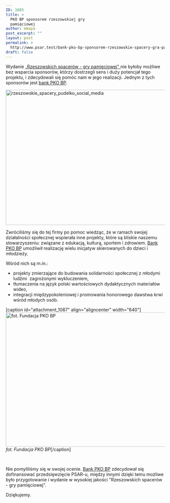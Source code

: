 ```yaml
---
ID: 1085
title: >
  PKO BP sponsorem rzeszowskiej gry
  pamięciowej
author: mkepa
post_excerpt: ""
layout: post
permalink: >
  http://www.psar.test/bank-pko-bp-sponsorem-rzeszowskie-spacery-gra-pamieciowa/
draft: false
---
```

Wydanie <a href="http://dev-psar.pantheonsite.io/rzeszowskie-spacery-gra-pamieciowa/">„Rzeszowskich spacerów - gry pamięciowej" </a>nie byłoby możliwe bez wsparcia sponsorów, którzy dostrzegli sens i duży potencjał tego projektu, i zdecydowali się pomóc nam w jego realizacji. Jednym z tych sponsorów jest <a href="https://www.facebook.com/PKOBankPolski/">bank PKO BP</a>.

<a href="http://www.psar.test/wp-content/uploads/2016/12/Rzeszowskie_spacery_pudelko_social_media-e1481559254224.png"><img class="size-large wp-image-1082 aligncenter" src="http://dev-psar.pantheonsite.io/wp-content/uploads/2016/12/Rzeszowskie_spacery_pudelko_social_media-1024x687.png" alt="rzeszowskie_spacery_pudelko_social_media" width="640" height="429" /></a>

Zwróciliśmy się do tej firmy po pomoc wiedząc, że w ramach swojej działalności społecznej wspierała inne projekty, które są bliskie naszemu stowarzyszeniu: związane z edukacją, kulturą, sportem i zdrowiem. <a href="https://www.facebook.com/PKOBankPolski/">Bank PKO BP</a> umożliwił realizację wielu inicjatyw skierowanych do dzieci i młodzieży.

Wśród nich są m.in.:
<ul>
 	<li>projekty zmierzające do budowania solidarności społecznej z młodymi ludźmi  zagrożonymi wykluczeniem,</li>
 	<li>tłumaczenia na język polski wartościowych dydaktycznych materiałów wideo,</li>
 	<li>integracji międzypokoleniowej i promowania honorowego dawstwa krwi wśród młodych osób.</li>
</ul>
[caption id="attachment_1087" align="aligncenter" width="640"]<a href="http://www.psar.test/wp-content/uploads/2016/12/phoca_thumb_l_rzeszow_0241.jpg"><img class="wp-image-1087 size-full" src="http://www.psar.test/wp-content/uploads/2016/12/phoca_thumb_l_rzeszow_0241.jpg" alt="fot. Fundacja PKO BP" width="640" height="426" /></a> <em>fot. Fundacja PKO BP</em>[/caption]

&nbsp;

Nie pomyliliśmy się w swojej ocenie. <a href="https://www.facebook.com/PKOBankPolski/">Bank PKO BP</a> zdecydował się dofinansować przedsięwzięcie PSAR-u, między innymi dzięki temu możliwe było przygotowanie i wydanie w wysokiej jakości "Rzeszowskich spacerów - gry pamięciowej".

Dziękujemy.